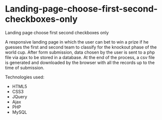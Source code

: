 # Landing-page-choose-first-second-checkboxes-only
Landing page choose first second checkboxes only

<p>A responsive landing page in which the user can bet to win a prize if he guesses the first and second team to 
classify for the knockout phase of the world cup. After form submission, data chosen by the user is sent to a php file via ajax to be stored in a database.
At the end of the process, a csv file is generated and downloaded by the browser with all the records up to the time of submission.</p>

<p>Technologies used:</p>
<ul>
<li>HTML5</li>
<li>CSS3</li>
<li>JQuery</li>
<li>Ajax</li>
<li>PHP</li>
<li>MySQL</li>
</ul>

